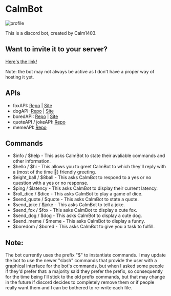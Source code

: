 # CalmBot

![profile](https://cdn.discordapp.com/app-icons/1141041960862367785/61aee3162a54f86fbae5b6be1ff38ee3.png?size=256)

This is a discord bot, created by Calm1403.

## Want to invite it to your server?

[inviteLink]: https://discord.com/api/oauth2/authorize?client_id=1141041960862367785&permissions=8&scope=bot

[Here's the link!][inviteLink]

Note: the bot may not always be active as I don't have a proper way of hosting it yet.

## APIs

[foxGitHubLink]: https://github.com/xinitrc-dev/randomfox.ca
[foxWebSiteLink]: https://randomfox.ca/
[dogGitHubLink]: https://github.com/ElliottLandsborough/dog-ceo-api
[dogWebSiteLink]: https://dog.ceo/dog-api/
[boredGitHubLink]: https://github.com/drewthoennes/Bored-API
[boredWebSiteLink]: https://www.boredapi.com/
[quotenJokeGitHubLink]: https://github.com/NotCookey/QuotenJoke-Api
[memeGitHubLink]: https://github.com/D3vd/Meme_Api

- foxAPI: [Repo][foxGitHubLink] | [Site][foxWebSiteLink]
- dogAPI: [Repo][dogGitHubLink] | [Site][dogWebSiteLink]
- boredAPI: [Repo][boredGitHubLink] | [Site][boredWebSiteLink]
- quoteAPI / jokeAPI: [Repo][quotenJokeGitHubLink]
- memeAPI: [Repo][memeGitHubLink]

## Commands

- $info / $help - This asks CalmBot to state their avaliable commands and other information.
- $hello / $hi - This allows you to greet CalmBot to which they'll reply with a (most of the time :shrug:) friendly greeting.
- $eight_ball / $8ball - This asks CalmBot to respond to a yes or no question with a yes or no response.
- $ping / $latency - This asks CalmBot to display their current latency.
- $roll_dice / $dice - This asks CalmBot to play a game of dice.
- $send_quote / $quote - This asks CalmBot to state a quote.
- $send_joke / $joke - This asks CalmBot to tell a joke.
- $send_fox / $fox - This asks CalmBot to display a cute fox.
- $send_dog / $dog - This asks CalmBot to display a cute dog.
- $send_meme / $meme - This asks CalmBot to display a funny.
- $boredom / $bored - This asks CalmBot to give you a task to fulfill.

## Note:

The bot currently uses the prefix "$" to instantiate commands.
I may update the bot to use the newer "slash" commands that
provide the user with a graphical interface for the bot's commands,
but when I asked some people if they'd prefer that: a majority said
they prefer the prefix, so consequently for the time being I'll stick
to the old prefix commands, but that may change in the future if
discord decides to completely remove them or if
people really want them and I can be bothered to re-write each file.
